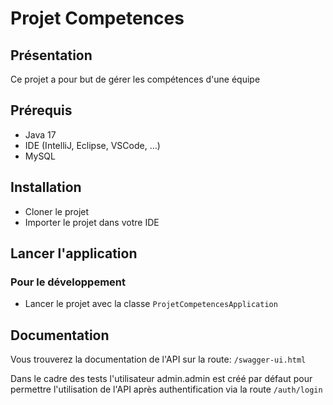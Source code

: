 # Projet Competences

## Présentation

Ce projet a pour but de gérer les compétences d'une équipe

## Prérequis

- Java 17
- IDE (IntelliJ, Eclipse, VSCode, ...)
- MySQL

## Installation

- Cloner le projet
- Importer le projet dans votre IDE

## Lancer l'application

### Pour le développement
- Lancer le projet avec la classe `ProjetCompetencesApplication`

## Documentation

Vous trouverez la documentation de l'API sur la route: `/swagger-ui.html`

Dans le cadre des tests l'utilisateur admin.admin est créé par défaut pour permettre l'utilisation de l'API
après authentification via la route `/auth/login`